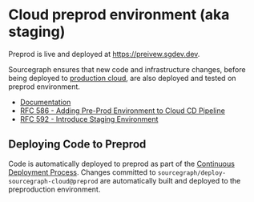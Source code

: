 # Cloud preprod environment (aka staging)

Preprod is live and deployed at https://preivew.sgdev.dev.

Sourcegraph ensures that new code and infrastructure changes, before being deployed to [production cloud](https://sourcegraph.com), are also deployed and tested on preprod environment.

* [Documentation](https://docs.google.com/document/d/1yGYsFIkvhPrsq4THW1TTnDJlx5vCM2AC4lJK0xpgz24)
* [RFC 586 - Adding Pre-Prod Environment to Cloud CD Pipeline](https://docs.google.com/document/d/1x7Luv4YM5g3iGxtRcc8YUhf6LKky8P0MOFmbSryrzic)
* [RFC 592 - Introduce Staging Environment](https://docs.google.com/document/d/13kVYJSoTWYgyeBFXeJnasF3WU7SHyOjhSNpp9yV_pvY)

## Deploying Code to Preprod
Code is automatically deployed to preprod as part of the [Continuous Deployment Process](../../process/deployments/index.md#continuous-deployment-process). Changes committed to `sourcegraph/deploy-sourcegraph-cloud@preprod` are automatically built and deployed to the preproduction environment.
